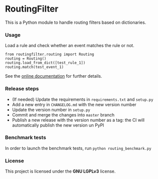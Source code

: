 # RoutingFilter

This is a Python module to handle routing filters based on dictionaries.

### Usage
Load a rule and check whether an event matches the rule or not. 
```
from routingfilter.routing import Routing
routing = Routing()
routing.load_from_dict([test_rule_1])
routing.match(test_event_1)
```
See the [online documentation](https://routingfilter.readthedocs.io/en/latest/) for further details.
 
### Release steps
* (If needed) Update the requirements in `requirements.txt` and `setup.py`
* Add a new entry in `CHANGELOG.md` with the new version number
* Update the version number in `setup.py`
* Commit and merge the changes into `master` branch
* Publish a new release with the version number as a tag: the CI will automatically publish the new version un PyPI

### Benchmark tests
In order to launch the benchmark tests, run ```python routing_benchmark.py```

### License
This project is licensed under the **GNU LGPLv3** license.
